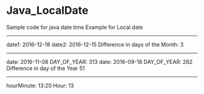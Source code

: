 # Java_LocalDate
Sample code for java date time
Example for Local date
**************
date1: 2016-12-18
date2: 2016-12-15
Difference in days of the Month: 3

**************
date: 2016-11-08 DAY_OF_YEAR: 313
date: 2016-09-18 DAY_OF_YEAR: 262
Difference in day of the Year
51

**************
hourMinute: 13:20 Hour: 13

